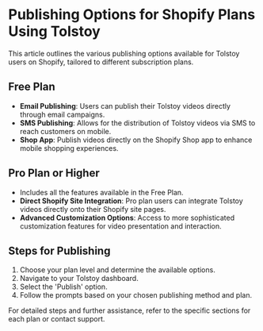 # Publishing Options for Shopify Plans Using Tolstoy

This article outlines the various publishing options available for Tolstoy users on Shopify, tailored to different subscription plans.

## Free Plan
- **Email Publishing**: Users can publish their Tolstoy videos directly through email campaigns.
- **SMS Publishing**: Allows for the distribution of Tolstoy videos via SMS to reach customers on mobile.
- **Shop App**: Publish videos directly on the Shopify Shop app to enhance mobile shopping experiences.

## Pro Plan or Higher
- Includes all the features available in the Free Plan.
- **Direct Shopify Site Integration**: Pro plan users can integrate Tolstoy videos directly onto their Shopify site pages.
- **Advanced Customization Options**: Access to more sophisticated customization features for video presentation and interaction.

## Steps for Publishing
1. Choose your plan level and determine the available options.
2. Navigate to your Tolstoy dashboard.
3. Select the 'Publish' option.
4. Follow the prompts based on your chosen publishing method and plan.

For detailed steps and further assistance, refer to the specific sections for each plan or contact support.
